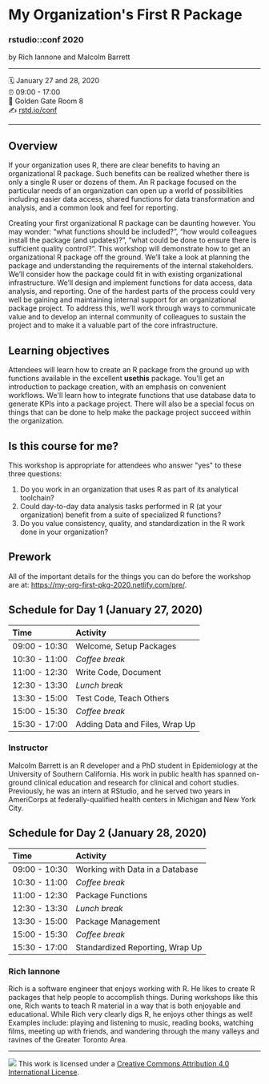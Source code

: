 My Organization's First R Package
================

### rstudio::conf 2020

by Rich Iannone and Malcolm Barrett

-----

:spiral_calendar: January 27 and 28, 2020  
:alarm_clock:     09:00 - 17:00  
:hotel:           Golden Gate Room 8  
:writing_hand:    [rstd.io/conf](http://rstd.io/conf)

-----

## Overview

If your organization uses R, there are clear benefits to having an organizational R package. Such benefits can be realized whether there is only a single R user or dozens of them. An R package focused on the particular needs of an organization can open up a world of possibilities including easier data access, shared functions for data transformation and analysis, and a common look and feel for reporting.

Creating your first organizational R package can be daunting however. You may wonder: “what functions should be included?”, “how would colleagues install the package (and updates)?”, “what could be done to ensure there is sufficient quality control?”. This workshop will demonstrate how to get an organizational R package off the ground. We’ll take a look at planning the package and understanding the requirements of the internal stakeholders. We’ll consider how the package could fit in with existing organizational infrastructure. We’ll design and implement functions for data access, data analysis, and reporting. One of the hardest parts of the process could very well be gaining and maintaining internal support for an organizational package project. To address this, we’ll work through ways to communicate value and to develop an internal community of colleagues to sustain the project and to make it a valuable part of the core infrastructure.

## Learning objectives

Attendees will learn how to create an R package from the ground up with functions available in the excellent **usethis** package. You'll get an introduction to package creation, with an emphasis on convenient workflows. We'll learn how to integrate functions that use database data to generate KPIs into a package project. There will also be a special focus on things that can be done to help make the package project succeed within the organization.

## Is this course for me?

This workshop is appropriate for attendees who answer "yes" to these three questions:

1. Do you work in an organization that uses R as part of its analytical toolchain?
2. Could day-to-day data analysis tasks performed in R (at your organization) benefit from a suite of specialized R functions?
3. Do you value consistency, quality, and standardization in the R work done in your organization?

## Prework

All of the important details for the things you can do before the workshop are at: https://my-org-first-pkg-2020.netlify.com/pre/.

## Schedule for Day 1 (January 27, 2020)

| Time          | Activity                       |
| :------------ | :----------------------------- |
| 09:00 - 10:30 | Welcome, Setup Packages        |
| 10:30 - 11:00 | *Coffee break*                 |
| 11:00 - 12:30 | Write Code, Document           |
| 12:30 - 13:30 | *Lunch break*                  |
| 13:30 - 15:00 | Test Code, Teach Others        |
| 15:00 - 15:30 | *Coffee break*                 |
| 15:30 - 17:00 | Adding Data and Files, Wrap Up |

### Instructor

Malcolm Barrett is an R developer and a PhD student in Epidemiology at the University of Southern California. His work in public health has spanned on-ground clinical education and research for clinical and cohort studies. Previously, he was an intern at RStudio, and he served two years in AmeriCorps at federally-qualified health centers in Michigan and New York City.

## Schedule for Day 2 (January 28, 2020)

| Time          | Activity                        |
| :------------ | :------------------------------ |
| 09:00 - 10:30 | Working with Data in a Database |
| 10:30 - 11:00 | *Coffee break*                  |
| 11:00 - 12:30 | Package Functions               |
| 12:30 - 13:30 | *Lunch break*                   |
| 13:30 - 15:00 | Package Management              |
| 15:00 - 15:30 | *Coffee break*                  |
| 15:30 - 17:00 | Standardized Reporting, Wrap Up |

### Rich Iannone

Rich is a software engineer that enjoys working with R. He likes to create R packages that help people to accomplish things. During workshops like this one, Rich wants to teach R material in a way that is both enjoyable and educational. While Rich very clearly digs R, he enjoys other things as well! Examples include: playing and listening to music, reading books, watching films, meeting up with friends, and wandering through the many valleys and ravines of the Greater Toronto Area.

-----

![](https://i.creativecommons.org/l/by/4.0/88x31.png) This work is
licensed under a [Creative Commons Attribution 4.0 International
License](https://creativecommons.org/licenses/by/4.0/).
